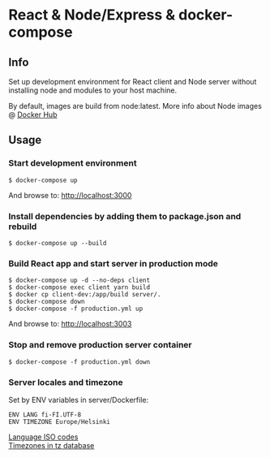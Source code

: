 # React & Node/Express & docker-compose

## Info
Set up development environment for React client and Node server without installing node and modules to your host machine.  
  
By default, images are build from node:latest. More info about Node images @ [Docker Hub](https://hub.docker.com/_/node/)

## Usage

### Start development environment
```
$ docker-compose up
```
And browse to: [http://localhost:3000](http:localhost:3000)  
  
### Install dependencies by adding them to package.json and rebuild
```
$ docker-compose up --build
```

### Build React app and start server in production mode
```
$ docker-compose up -d --no-deps client
$ docker-compose exec client yarn build
$ docker cp client-dev:/app/build server/.
$ docker-compose down
$ docker-compose -f production.yml up
```
And browse to: [http://localhost:3003](http:localhost:3003)

### Stop and remove production server container
```
$ docker-compose -f production.yml down
```

### Server locales and timezone
Set by ENV variables in server/Dockerfile:
```
ENV LANG fi-FI.UTF-8
ENV TIMEZONE Europe/Helsinki
```
[Language ISO codes](http://lingoes.net/en/translator/langcode.htm)  
[Timezones in tz database](https://en.wikipedia.org/wiki/List_of_tz_database_time_zones)